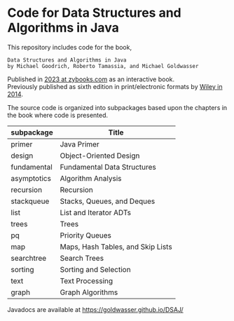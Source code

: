 # Code for Data Structures and Algorithms in Java

This repository includes code for the book,
```
Data Structures and Algorithms in Java
by Michael Goodrich, Roberto Tamassia, and Michael Goldwasser
```

Published in [2023 at zybooks.com](https://www.zybooks.com/catalog/data-structures-algorithms-java/) as an interactive book.   
Previously published as sixth edition in print/electronic formats by 
[Wiley in 2014](https://www.wiley.com/en-in/Data+Structures+and+Algorithms+in+Java%2C+6th+Edition-p-9781118771334).

The source code is organized into subpackages based upon the chapters in the book where code is presented.

| subpackage  | Title                             |
| ----------- | --------------------------------- |
| primer      | Java Primer                       |
| design      | Object-Oriented Design            |
| fundamental | Fundamental Data Structures       |
| asymptotics | Algorithm Analysis                |
| recursion   | Recursion                         |
| stackqueue  | Stacks, Queues, and Deques        |
| list        | List and Iterator ADTs            |
| trees       | Trees                             |
| pq          | Priority Queues                   |
| map         | Maps, Hash Tables, and Skip Lists |
| searchtree  | Search Trees                      |
| sorting     | Sorting and Selection             |
| text        | Text Processing                   |
| graph       | Graph Algorithms                  |

Javadocs are available at https://goldwasser.github.io/DSAJ/